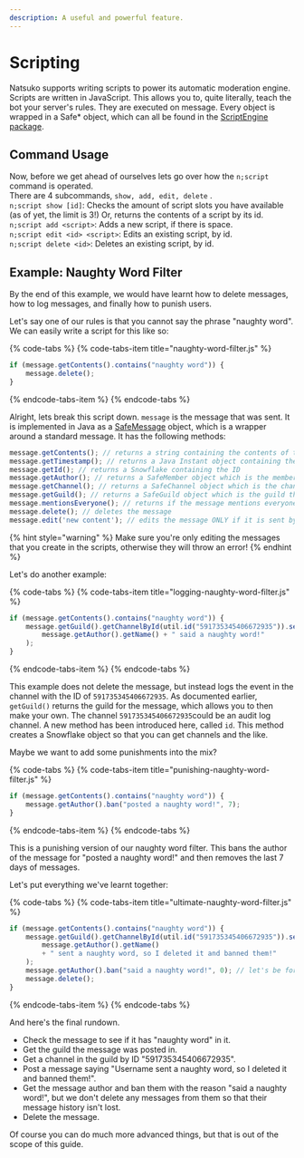 ```yaml
---
description: A useful and powerful feature.
---
```


# Scripting

Natsuko supports writing scripts to power its automatic moderation engine. Scripts are written in JavaScript. This allows you to, quite literally, teach the bot your server's rules. They are executed on message. Every object is wrapped in a Safe\* object, which can all be found in the [ScriptEngine package](https://github.com/natsuko-team/Natsuko/tree/master/src/ninja/natsuko/bot/scriptengine).

## Command Usage

Now, before we get ahead of ourselves lets go over how the `n;script` command is operated.  
There are 4 subcommands,  `show, add, edit, delete` .  
`n;script show [id]`: Checks the amount of script slots you have available \(as of yet, the limit is 3!\) Or, returns the contents of a script by its id.  
`n;script add <script>`: Adds a new script, if there is space.  
`n;script edit <id> <script>`: Edits an existing script, by id.  
`n;script delete <id>`: Deletes an existing script, by id.

## Example: Naughty Word Filter

By the end of this example, we would have learnt how to delete messages, how to log messages, and finally how to punish users.

Let's say one of our rules is that you cannot say the phrase "naughty word". We can easily write a script for this like so:

{% code-tabs %}
{% code-tabs-item title="naughty-word-filter.js" %}
```javascript
if (message.getContents().contains("naughty word")) {
    message.delete();
}
```
{% endcode-tabs-item %}
{% endcode-tabs %}

Alright, lets break this script down. `message` is the message that was sent. It is implemented in Java as a [SafeMessage](https://github.com/natsuko-team/Natsuko/blob/master/src/ninja/natsuko/bot/scriptengine/SafeMessage.java) object, which is a wrapper around a standard message. It has the following methods:

```javascript
message.getContents(); // returns a string containing the contents of the message
message.getTimestamp(); // returns a Java Instant object containing the message timestamp
message.getId(); // returns a Snowflake containing the ID
message.getAuthor(); // returns a SafeMember object which is the member that sent the message
message.getChannel(); // returns a SafeChannel object which is the channel the message was sent in
message.getGuild(); // returns a SafeGuild object which is the guild the message was sent in
message.mentionsEveryone(); // returns if the message mentions everyone
message.delete(); // deletes the message
message.edit('new content'); // edits the message ONLY if it is sent by the bot and returns the SafeMessage object
```

{% hint style="warning" %}
Make sure you're only editing the messages that you create in the scripts, otherwise they will throw an error!
{% endhint %}

Let's do another example:

{% code-tabs %}
{% code-tabs-item title="logging-naughty-word-filter.js" %}
```javascript
if (message.getContents().contains("naughty word")) {
    message.getGuild().getChannelById(util.id("591735345406672935")).send(
        message.getAuthor().getName() + " said a naughty word!"
    );
}
```
{% endcode-tabs-item %}
{% endcode-tabs %}

This example does not delete the message, but instead logs the event in the channel with the ID of `591735345406672935`. As documented earlier, `getGuild()` returns the guild for the message, which allows you to then make your own. The channel `591735345406672935`could be an audit log channel. A new method has been introduced here, called `id`. This method creates a Snowflake object so that you can get channels and the like.

Maybe we want to add some punishments into the mix?

{% code-tabs %}
{% code-tabs-item title="punishing-naughty-word-filter.js" %}
```javascript
if (message.getContents().contains("naughty word")) {
    message.getAuthor().ban("posted a naughty word!", 7);
}
```
{% endcode-tabs-item %}
{% endcode-tabs %}

This is a punishing version of our naughty word filter. This bans the author of the message for "posted a naughty word!" and then removes the last 7 days of messages.

Let's put everything we've learnt together:

{% code-tabs %}
{% code-tabs-item title="ultimate-naughty-word-filter.js" %}
```javascript
if (message.getContents().contains("naughty word")) {
    message.getGuild().getChannelById(util.id("591735345406672935")).send(
        message.getAuthor().getName()
        + " sent a naughty word, so I deleted it and banned them!"
    );
    message.getAuthor().ban("said a naughty word!", 0); // let's be forgiving
    message.delete();
}
```
{% endcode-tabs-item %}
{% endcode-tabs %}

And here's the final rundown.

* Check the message to see if it has "naughty word" in it.
* Get the guild the message was posted in.
* Get a channel in the guild by ID "591735345406672935".
* Post a message saying "Username sent a naughty word, so I deleted it and banned them!".
* Get the message author and ban them with the reason "said a naughty word!", but we don't delete any messages from them so that their message history isn't lost.
* Delete the message.

Of course you can do much more advanced things, but that is out of the scope of this guide.

